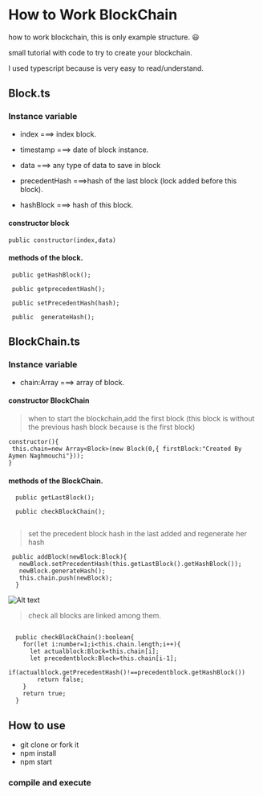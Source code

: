 # How to Work BlockChain  
how to work blockchain, this is only example structure. :smiley:

small tutorial with code to try to create your blockchain.

I used typescript because is very easy to read/understand.

## Block.ts

### Instance variable
- index ===> index block.

- timestamp ===> date of block instance.

- data ===> any type of  data to save in block

- precedentHash ===>hash of the last block (lock added before this block).

- hashBlock ===> hash of this block.

#### constructor block
```
public constructor(index,data)
```

#### methods of the block.
```
 public getHashBlock();
 
 public getprecedentHash();

 public setPrecedentHash(hash);
 
 public  generateHash();
```

## BlockChain.ts
### Instance variable
- chain:Array<Block> ===>  array of block.
  
 #### constructor BlockChain
 > when to start the blockchain,add the first block (this block is without the previous hash block because is the first block)
  ```
 constructor(){
   this.chain=new Array<Block>(new Block(0,{ firstBlock:"Created By Aymen Naghmouchi"}));
 }
 ```
 
 #### methods of the BlockChain.
```
  public getLastBlock();
  
  public checkBlockChain();
  
```

> set the precedent block hash in the last added and regenerate her hash
```
 public addBlock(newBlock:Block){
   newBlock.setPrecedentHash(this.getLastBlock().getHashBlock());   
   newBlock.generateHash();
   this.chain.push(newBlock);
  }
```
![Alt text](https://raw.githubusercontent.com/aymen94/simple-Blockchain/master/blockchain-aymen%20.jpg?raw=true "Blockchain")


> check all blocks are linked  among them.
```

  public checkBlockChain():boolean{
    for(let i:number=1;i<this.chain.length;i++){
      let actualblock:Block=this.chain[i];
      let precedentblock:Block=this.chain[i-1];
      if(actualblock.getPrecedentHash()!==precedentblock.getHashBlock())
        return false;
    }
    return true;
  }
```

## How to use
* git clone or fork it
* npm install
* npm start

### compile and execute
